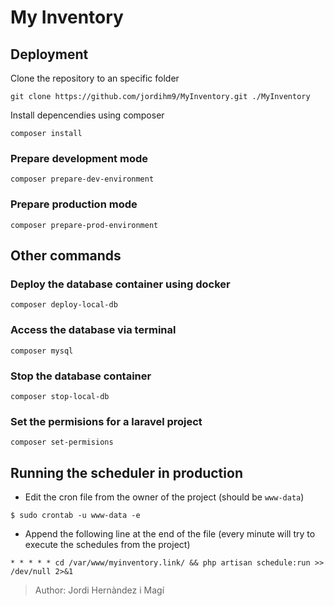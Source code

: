 # My Inventory

## Deployment

Clone the repository to an specific folder
```
git clone https://github.com/jordihm9/MyInventory.git ./MyInventory
```

Install depencendies using composer
```
composer install
```

### Prepare development mode
```
composer prepare-dev-environment
```

### Prepare production mode
```
composer prepare-prod-environment
```

## Other commands

### Deploy the database container using docker
```
composer deploy-local-db
```

### Access the database via terminal
```
composer mysql
```

### Stop the database container
```
composer stop-local-db
```

### Set the permisions for a laravel project
```
composer set-permisions
```

## Running the scheduler in production
- Edit the cron file from the owner of the project (should be `www-data`)
```
$ sudo crontab -u www-data -e
```
- Append the following line at the end of the file (every minute will try to execute the schedules from the project)
```
* * * * * cd /var/www/myinventory.link/ && php artisan schedule:run >> /dev/null 2>&1
```
> Author: Jordi Hernàndez i Magí